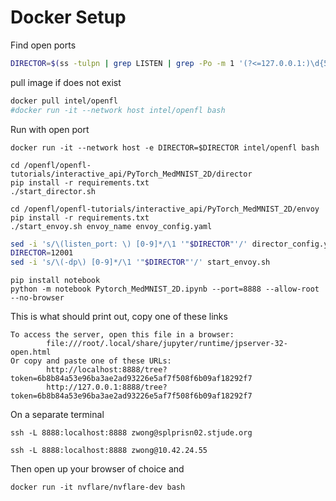 # Docker Setup

Find open ports
``` bash
DIRECTOR=$(ss -tulpn | grep LISTEN | grep -Po -m 1 '(?<=127.0.0.1:)\d{5}')
```
pull image if does not exist
```bash
docker pull intel/openfl  
#docker run -it --network host intel/openfl bash
```
Run with open port
```
docker run -it --network host -e DIRECTOR=$DIRECTOR intel/openfl bash
  ```

```
cd /openfl/openfl-tutorials/interactive_api/PyTorch_MedMNIST_2D/director  
pip install -r requirements.txt  
./start_director.sh
```

```
cd /openfl/openfl-tutorials/interactive_api/PyTorch_MedMNIST_2D/envoy  
pip install -r requirements.txt  
./start_envoy.sh envoy_name envoy_config.yaml  
```

```bash
sed -i 's/\(listen_port: \) [0-9]*/\1 '"$DIRECTOR"'/' director_config.yaml
DIRECTOR=12001
sed -i 's/\(-dp\) [0-9]*/\1 '"$DIRECTOR"'/' start_envoy.sh
```

```
pip install notebook
python -m notebook Pytorch_MedMNIST_2D.ipynb --port=8888 --allow-root --no-browser
```


This is what should print out, copy one of these links
```
To access the server, open this file in a browser:
        file:///root/.local/share/jupyter/runtime/jpserver-32-open.html
Or copy and paste one of these URLs:
        http://localhost:8888/tree?token=6b8b84a53e96ba3ae2ad93226e5af7f508f6b09af18292f7
        http://127.0.0.1:8888/tree?token=6b8b84a53e96ba3ae2ad93226e5af7f508f6b09af18292f7

```

On a separate terminal
```
ssh -L 8888:localhost:8888 zwong@splprisn02.stjude.org
```

```
ssh -L 8888:localhost:8888 zwong@10.42.24.55
```
Then open up your browser of choice and 

```
docker run -it nvflare/nvflare-dev bash
```
